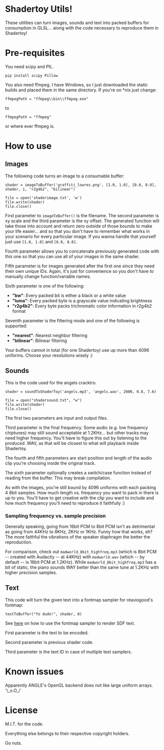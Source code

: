 # Shadertoy Utils!

These utilities can turn images, sounds and text into packed buffers for consumption in GLSL... along with the code necessary to reproduce them in Shadertoy!

# Pre-requisites

You need scipy and PIL.

    pip install scipy Pillow

You also need ffmpeg. I have Windows, so I just downloaded the static builds and placed them in the same directory. If you're on *nix just change:

    ffmpegPath = "ffmpeg\\bin\\ffmpeg.exe"

to

    ffmpegPath = "ffmpeg"

or where ever ffmpeg is.

# How to use

## Images

The following code turns an image to a consumable buffer:

    shader = imageToBuffer('graffiti_lowres.png', [1.0, 1.0], [0.0, 0.0], shader, 1, "r2g4b2", "bilinear")

    file = open('shaderimage.txt', 'w')
    file.write(shader)
    file.close()

First parameter to `imageToBuffer()` is the filename. The second parameter is xy scale and the third parameter is the xy offset. The generated function will take those into account and return zero outside of those bounds to make your life easier... and so that you don't have to remember what works in your scenario for every particular image. If you wanna handle that yourself just use `[1.0, 1.0]` and `[0.0, 0.0]`.

Fourth parameter allows you to concatenate previously generated code with this one so that you can use all of your images in the same shader.

Fifth parameter is for images generated after the first one since they need their own unique IDs. Again, it's just for convenience so you don't have to manually change function/variable names.

Sixth parameter is one of the following:

* **"bw"**: Every packed bit is either a black or a white value
* **"luma"**: Every packed byte is a grayscale value indicating brightness
* **"r2g4b2"**: Every byte packs trichromatic color information in r2g4b2 format

Seventh parameter is the filtering mode and one of the following is supported:

* **"nearest"**: Nearest neighbor filtering
* **"bilinear"**: Bilinear filtering

Your buffers cannot in total (for one Shadertoy) use up more than 4096 uniforms. Choose your resolutions wisely :)

## Sounds

This is the code used for the angels cracktro.

    shader = soundToShaderToy('angels.mp3', 'angels.wav', 2000, 0.8, 7.6)

    file = open("shadersound.txt", "w")
    file.write(shader)
    file.close()

The first two parameters are input and output files.

Third parameter is the final frequency. Some audio (e.g. low frequency chiptunes) may still sound acceptable at 1.2KHz... but other tracks may need higher frequency. You'll have to figure this out by listening to the produced .WAV, as that will be closest to what will playback inside Shadertoy.

The fourth and fifth parameters are start position and length of the audio clip you're choosing inside the original track.

The sixth parameter optionally creates a switch/case function instead of reading from the buffer. This may break compilation.

As with the images, you're still bound by 4096 uniforms with each packing 4 8bit samples. How much length vs. frequency you want to pack in there is up to you. You'll have to get creative with the clip you want to include and how much frequency you'll need to reproduce it faithfully :)

### Sampling frequency vs. sample precision

Generally speaking, going from 16bit PCM to 8bit PCM isn't as detrimental as going from 44KHz to 8KHz, 2KHz or 1KHz. Funny how that works, eh? The more faithful the vibrations of the speaker diaphragm the better the reproduction.

For comparison, check out `madworld_8bit_highfreq.mp3` (which is 8bit PCM -- created with Audacity -- at 44KHz) with `madworld.wav` (which -- by default -- is 16bit PCM at 1.2KHz). While `madworld_8bit_highfreq.mp3` has a bit of static, the piano sounds WAY better than the same tune at 1.2KHz with higher precision samples.

## Text

This code will turn the given text into a fontmap sampler for otaviogood's fontmap:

	textToBuffer("Yo dude!", shader, 0)

See [here](https://www.shadertoy.com/view/llcXRl) on how to use the fontmap sampler to render SDF text.

First parameter is the text to be encoded.

Second parameter is previous shader code.

Third parameter is the text ID in case of multiple text samplers.

# Known issues

Apparently ANGLE's OpenGL backend does not like large uniform arrays. '\\\_o.O\_/`

# License

M.I.T. for the code.

Everything else belongs to their respective copyright holders.

Go nuts.